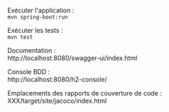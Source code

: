Exécuter l'application : <br />
`mvn spring-boot:run` <br />

Exécuter les tests : <br />
`mvn test` <br />

Documentation : <br />
http://localhost:8080/swagger-ui/index.html <br />

Console BDD : <br />
http://localhost:8080/h2-console/ <br />

Emplacements des rapports de couverture de code : <br />
XXX/target/site/jacoco/index.html <br />